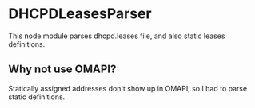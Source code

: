 DHCPDLeasesParser
====

This node module parses dhcpd.leases file, and also static leases definitions.

Why not use OMAPI?
----

Statically assigned addresses don't show up in OMAPI, so I had to parse static definitions.

